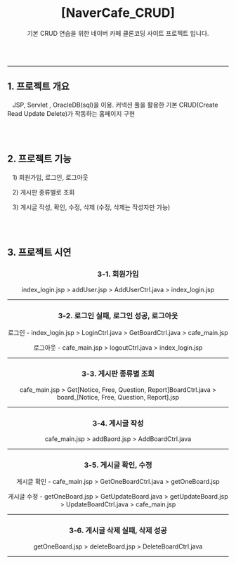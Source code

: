 <div align=center>
  <h1>[NaverCafe_CRUD]</h1>
</div>
<div align=center>
  기본 CRUD 연습을 위한 네이버 카페 클론코딩 사이트 프로젝트 입니다.
</div>
<br><br><br>
<hr>

<h2>1. 프로젝트 개요</h2>
<p>&nbsp;&nbsp;&nbsp;JSP, Servlet , OracleDB(sql)을 이용. 커넥션 풀을 활용한 기본 CRUD(Create Read Update Delete)가 작동하는 홈페이지 구현</p>
<br><br>
<h2>2. 프로젝트 기능</h2>
<p>&nbsp;&nbsp;&nbsp;1) 회원가입, 로그인, 로그아웃</p>
<p>&nbsp;&nbsp;&nbsp;2) 게시판 종류별로 조회</p>
<p>&nbsp;&nbsp;&nbsp;3) 게시글 작성, 확인, 수정, 삭제 (수정, 삭제는 작성자만 가능)</p>
<br><br>
<h2>3. 프로젝트 시연</h2>
<div align=center>
    <h3>3-1. 회원가입</h3>
    <p>index_login.jsp > addUser.jsp > AddUserCtrl.java > index_login.jsp</p>
    <hr>
    <h3>3-2. 로그인 실패, 로그인 성공, 로그아웃</h3>
    <p>로그인 - index_login.jsp > LoginCtrl.java > GetBoardCtrl.java > cafe_main.jsp</p>
    <p>로그아웃 - cafe_main.jsp > logoutCtrl.java > index_login.jsp</p>
    <hr>
    <h3>3-3. 게시판 종류별 조회</h3>
    <p>cafe_main.jsp > Get[Notice, Free, Question, Report]BoardCtrl.java > board_[Notice, Free, Question, Report].jsp</p>
    <hr>
    <h3>3-4. 게시글 작성</h3>
    <p>cafe_main.jsp > addBaord.jsp > AddBoardCtrl.java</p>
    <hr>
    <h3>3-5. 게시글 확인, 수정</h3>
    <p>게시글 확인 - cafe_main.jsp > GetOneBoardCtrl.java > getOneBoard.jsp</p>
    <p>게시글 수정 - getOneBoard.jsp > GetUpdateBoard.java > getUpdateBoard.jsp > UpdateBoardCtrl.java > cafe_main.jsp</p>
    <hr>
    <h3>3-6. 게시글 삭제 실패, 삭제 성공</h3>
    <p>getOneBoard.jsp > deleteBoard.jsp > DeleteBoardCtrl.java</p>
    <hr>
</div>
